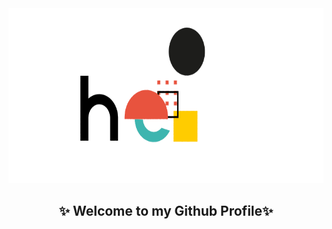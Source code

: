

<img src="https://github.com/agul1no/agul1no/blob/main/hello_all.gif" width="800" height="280" />

<h2 align="center" >✨ Welcome to my Github Profile✨<h2/>
    

<!--
**agul1no/agul1no** is a ✨ _special_ ✨ repository because its `README.md` (this file) appears on your GitHub profile.

Here are some ideas to get you started:

- 🔭 I’m currently working on ...
- 🌱 I’m currently learning ...
- 👯 I’m looking to collaborate on ...
- 🤔 I’m looking for help with ...
- 💬 Ask me about ...
- 📫 How to reach me: ...
- 😄 Pronouns: ...
- ⚡ Fun fact: ...
-->
